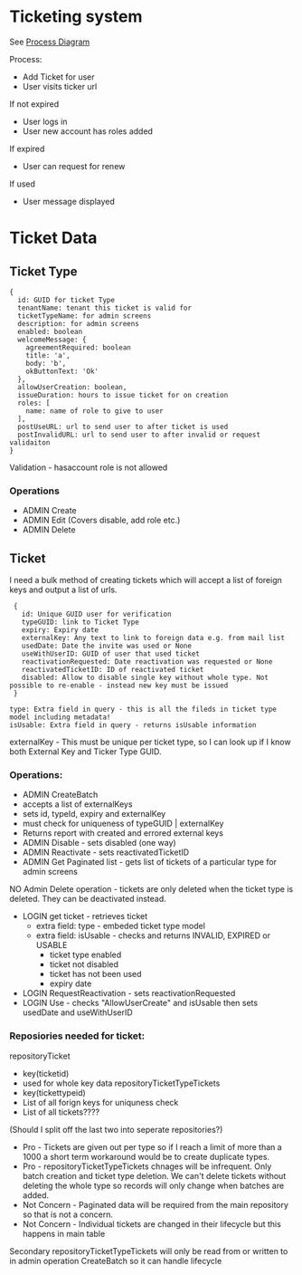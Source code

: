 # Ticketing system

See [Process Diagram](https://linkthethings.com/#/linkvis/charts/a3a86a2c-03ed-4e01-bc5c-d4ba4b57c213?v=560bb2da-e2f2-483b-bb3c-2f0be20b0cf3)

Process:

 - Add Ticket for user
 - User visits ticker url

If not expired
 - User logs in
 - User new account has roles added

If expired
 - User can request for renew

If used
 - User message displayed

# Ticket Data

## Ticket Type

```
{
  id: GUID for ticket Type
  tenantName: tenant this ticket is valid for
  ticketTypeName: for admin screens
  description: for admin screens
  enabled: boolean 
  welcomeMessage: {
    agreementRequired: boolean
    title: 'a',
    body: 'b',
    okButtonText: 'Ok'
  },
  allowUserCreation: boolean,
  issueDuration: hours to issue ticket for on creation
  roles: [
    name: name of role to give to user
  ],
  postUseURL: url to send user to after ticket is used
  postInvalidURL: url to send user to after invalid or request validaiton
}
```
Validation - hasaccount role is not allowed

### Operations
 - ADMIN Create
 - ADMIN Edit (Covers disable, add role etc.)
 - ADMIN Delete

## Ticket

I need a bulk method of creating tickets which will accept a list of foreign keys and output a list of urls.

```
 {
   id: Unique GUID user for verification
   typeGUID: link to Ticket Type
   expiry: Expiry date
   externalKey: Any text to link to foreign data e.g. from mail list
   usedDate: Date the invite was used or None
   useWithUserID: GUID of user that used ticket
   reactivationRequested: Date reactivation was requested or None
   reactivatedTicketID: ID of reactivated ticket
   disabled: Allow to disable single key without whole type. Not possible to re-enable - instead new key must be issued
 }

type: Extra field in query - this is all the fileds in ticket type model including metadata!
isUsable: Extra field in query - returns isUsable information
```

externalKey - This must be unique per ticket type, so I can look up if I know both External Key and Ticker Type GUID.

### Operations:
 - ADMIN CreateBatch
  - accepts a list of externalKeys
  - sets id, typeId, expiry and externalKey
  - must check for uniqueness of typeGUID | externalKey
  - Returns report with created and errored external keys
 - ADMIN Disable - sets disabled (one way)
 - ADMIN Reactivate - sets reactivatedTicketID
 - ADMIN Get Paginated list - gets list of tickets of a particular type for admin screens

NO Admin Delete operation - tickets are only deleted when the ticket type is deleted. They can be deactivated instead.

 - LOGIN get ticket - retrieves ticket
   - extra field: type - embeded ticket type model
   - extra field: isUsable - checks and returns INVALID, EXPIRED or USABLE
     - ticket type enabled
     - ticket not disabled
     - ticket has not been used
     - expiry date
 - LOGIN RequestReactivation - sets reactivationRequested
 - LOGIN Use - checks "AllowUserCreate" and isUsable then sets usedDate and useWithUserID

### Reposiories needed for ticket:

repositoryTicket
 - key(ticketid)
 - used for whole key data
repositoryTicketTypeTickets
 - key(tickettypeid)
 - List of all forign keys for uniquness check
 - List of all tickets???? 
 
 (Should I split off the last two into seperate repositories?) 
 - Pro - Tickets are given out per type so if I reach a limit of more than a 1000 a short term workaround would be to create duplicate types.
 - Pro - repositoryTicketTypeTickets chnages will be infrequent. Only batch creation and ticket type deletion. We can't delete tickets without deleting the whole type so records will only change when batches are added.
 - Not Concern - Paginated data will be required from the main repository so that is not a concern.
 - Not Concern - Individual tickets are changed in their lifecycle but this happens in main table

Secondary repositoryTicketTypeTickets will only be read from or written to in admin operation CreateBatch so it can handle lifecycle 

